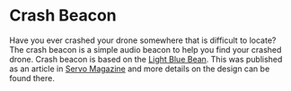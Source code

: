 # Crash Beacon
Have you ever crashed your drone somewhere that is difficult to locate? The
crash beacon is a simple audio beacon to help you find your crashed drone.
Crash beacon is based on the [Light Blue Bean](https://punchthrough.com/bean).
This was published as an article in [Servo Magazine](http://www.servomagazine.com)
and more details on the design can be found there.
